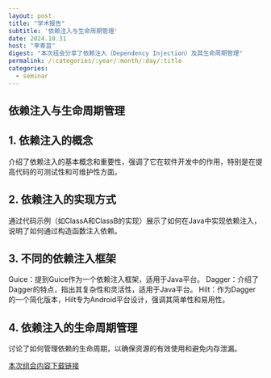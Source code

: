 ```yaml
---
layout: post
title: "学术报告"
subtitle: '依赖注入与生命周期管理'
date: 2024.10.31
host: "李青蓝"
digest: "本次组会分享了依赖注入（Dependency Injection）及其生命周期管理"
permalink: /:categories/:year/:month/:day/:title
categories:
  - seminar
---
```

## 依赖注入与生命周期管理

## 1. 依赖注入的概念
介绍了依赖注入的基本概念和重要性，强调了它在软件开发中的作用，特别是在提高代码的可测试性和可维护性方面。

## 2. 依赖注入的实现方式
通过代码示例（如ClassA和ClassB的实现）展示了如何在Java中实现依赖注入，说明了如何通过构造函数注入依赖。

## 3. 不同的依赖注入框架
Guice：提到Guice作为一个依赖注入框架，适用于Java平台。
Dagger：介绍了Dagger的特点，指出其复杂性和灵活性，适用于Java平台。
Hilt：作为Dagger的一个简化版本，Hilt专为Android平台设计，强调其简单性和易用性。

## 4. 依赖注入的生命周期管理
讨论了如何管理依赖的生命周期，以确保资源的有效使用和避免内存泄漏。


[本次组会内容下载链接](https://github.com/Lizhizhiyi/PPT/blob/main/files/20241128.pdf)
